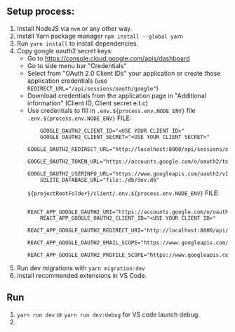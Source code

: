 ## Setup process:

1) Install NodeJS via `nvm` or any other way.
2) Install Yarn package manager `npm install --global yarn`
3) Run `yarn install` to install dependencies.
4) Copy google oauth2 secret keys:
    - Go to https://console.cloud.google.com/apis/dashboard
    - Go to side menu bar "Credentials"
    - Select from "OAuth 2.0 Client IDs" your application or create those application credentials (use `REDIRECT_URL="/api/sessions/oauth/google"`)
    - Download credentials from the application page in "Additional information" (Client ID, Client secret e.t.c)
    - Use credentials to fill in `.env.${process.env.NODE_ENV}` file
        `.env.${process.env.NODE_ENV}` FILE:
        ```
            GOOGLE_OAUTH2_CLIENT_ID="<USE YOUR CLIENT ID>"
            GOOGLE_OAUTH2_CLIENT_SECRET="<USE YOUR CLIENT SECRET>"
            GOOGLE_OAUTH2_REDIRECT_URL="http://localhost:8000/api/sessions/oauth/google"
            GOOGLE_OAUTH2_TOKEN_URL="https://accounts.google.com/o/oauth2/token"
            GOOGLE_OAUTH2_USERINFO_URL="https://www.googleapis.com/oauth2/v1/userinfo"
            SQLITE_DATABASE_URL="file:./db/dev.db"
        ```
        `${projectRootFolder}/client/.env.${process.env.NODE_ENV}` FILE:
        ```
            REACT_APP_GOOGLE_OAUTH2_URI="https://accounts.google.com/o/oauth2/v2/auth"
            REACT_APP_GOOGLE_OAUTH2_CLIENT_ID="<USE YOUR CLIENT ID>"
            REACT_APP_GOOGLE_OAUTH2_REDIRECT_URI="http://localhost:8000/api/sessions/oauth/google"
            REACT_APP_GOOGLE_OAUTH2_EMAIL_SCOPE="https://www.googleapis.com/auth/userinfo.email"
            REACT_APP_GOOGLE_OAUTH2_PROFILE_SCOPE="https://www.googleapis.com/auth/userinfo.profile"
        ```
5) Run dev migrations with `yarn migration:dev`
6) Install recommended extensions in VS Code.


## Run

1) `yarn run dev` or `yarn run dev:debug` for VS code launch debug.
2) 
